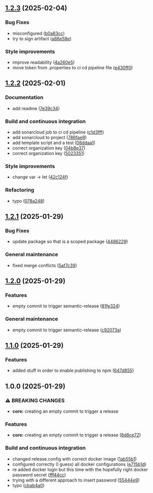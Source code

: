 ## [1.2.3](https://github.com/FilippoGurioli/test-project/compare/1.2.2...1.2.3) (2025-02-04)

### Bug Fixes

* misconfigured ([b0a83cc](https://github.com/FilippoGurioli/test-project/commit/b0a83cc7bda18e8012758558ddc9c0b11c83853e))
* try to sign artifact ([a88e58e](https://github.com/FilippoGurioli/test-project/commit/a88e58e0a57c9bb89d474c1b64342c96b1a703e6))

### Style improvements

* improve readability ([4a260e5](https://github.com/FilippoGurioli/test-project/commit/4a260e56f803d9a34377d2b4a495ac0d83e3da23))
* move token from .properties to ci cd pipeline file ([e430ff0](https://github.com/FilippoGurioli/test-project/commit/e430ff04162eab9a633bc1bc0d0f4d02873280b1))

## [1.2.2](https://github.com/FilippoGurioli/test-project/compare/1.2.1...1.2.2) (2025-02-01)

### Documentation

* add readme ([7e39c34](https://github.com/FilippoGurioli/test-project/commit/7e39c347c68ea985423b434b77428671052f61eb))

### Build and continuous integration

* add sonarcloud job to ci cd pipeline ([c1d3fff](https://github.com/FilippoGurioli/test-project/commit/c1d3fffb7e41eb1419fd3b09e5f26fbab46708a6))
* add sonarcloud to project ([786fae9](https://github.com/FilippoGurioli/test-project/commit/786fae994c893aeee0df5ace06570cd9392cf463))
* add template script and a test ([08ddaa1](https://github.com/FilippoGurioli/test-project/commit/08ddaa168165cfde49f7d20bfcdff5fbf92fad73))
* correct organization key ([04b8e37](https://github.com/FilippoGurioli/test-project/commit/04b8e37d62a2147450cb40227e6b13d3de84ec98))
* correct organization key ([5023351](https://github.com/FilippoGurioli/test-project/commit/502335175059c6de0f210c23cd35ffc16087ba54))

### Style improvements

* change var -> let ([42c124f](https://github.com/FilippoGurioli/test-project/commit/42c124f55676f5aef870e32175b39cf4df2cb600))

### Refactoring

* typo ([078a248](https://github.com/FilippoGurioli/test-project/commit/078a24860709ef85e87b211f96bf462e8d1da978))

## [1.2.1](https://github.com/FilippoGurioli/test-project/compare/1.2.0...1.2.1) (2025-01-29)

### Bug Fixes

* update package so that is a scoped package ([4486229](https://github.com/FilippoGurioli/test-project/commit/4486229da84e33a17ac970ed31fab76d2fec9a38))

### General maintenance

* fixed merge conflicts ([5af7c39](https://github.com/FilippoGurioli/test-project/commit/5af7c39807e0adb6ee2b44a6b91e12198f002e51))

## [1.2.0](https://github.com/FilippoGurioli/test-project/compare/1.1.0...1.2.0) (2025-01-29)

### Features

* empty commit to trigger semantic-release ([81fe324](https://github.com/FilippoGurioli/test-project/commit/81fe324578f17979886ecb7be9f6d50f1448afd5))

### General maintenance

* empty commit to trigger semantic-release ([c92073a](https://github.com/FilippoGurioli/test-project/commit/c92073a140bf3520453d91c13ec167ab29846a8a))

## [1.1.0](https://github.com/FilippoGurioli/test-project/compare/1.0.0...1.1.0) (2025-01-29)

### Features

* added stuff in order to enable publishing to npm ([647d855](https://github.com/FilippoGurioli/test-project/commit/647d855ad374ce1374af916daad5a50c8f190a95))

## 1.0.0 (2025-01-29)

### ⚠ BREAKING CHANGES

* **core:** creating an empty commit to trigger a release

### Features

* **core:** creating an empty commit to trigger a release ([8d8ce72](https://github.com/FilippoGurioli/test-project/commit/8d8ce720a55f714090cbcae557e7b730e5fb5bad))

### Build and continuous integration

* changed release.config with correct docker image ([1ab55b1](https://github.com/FilippoGurioli/test-project/commit/1ab55b1fba62201b2e1e67cab69d95282fbf426d))
* configured correctly (I guess) all docker configurations ([e715b1d](https://github.com/FilippoGurioli/test-project/commit/e715b1d0d5a570e616637ba941a84182e9d17839))
* re added docker login but this time with the hopefully right docker password secret ([fff44cc](https://github.com/FilippoGurioli/test-project/commit/fff44cc462113f75b2e68ca6651b33968035feb6))
* trying with a different approach to insert password ([55444e9](https://github.com/FilippoGurioli/test-project/commit/55444e968c98e91aa816eef918444c3b8c555c91))
* typo ([cbab4a0](https://github.com/FilippoGurioli/test-project/commit/cbab4a0d323049a78c9d4e682ccc19f1a14ab13d))
